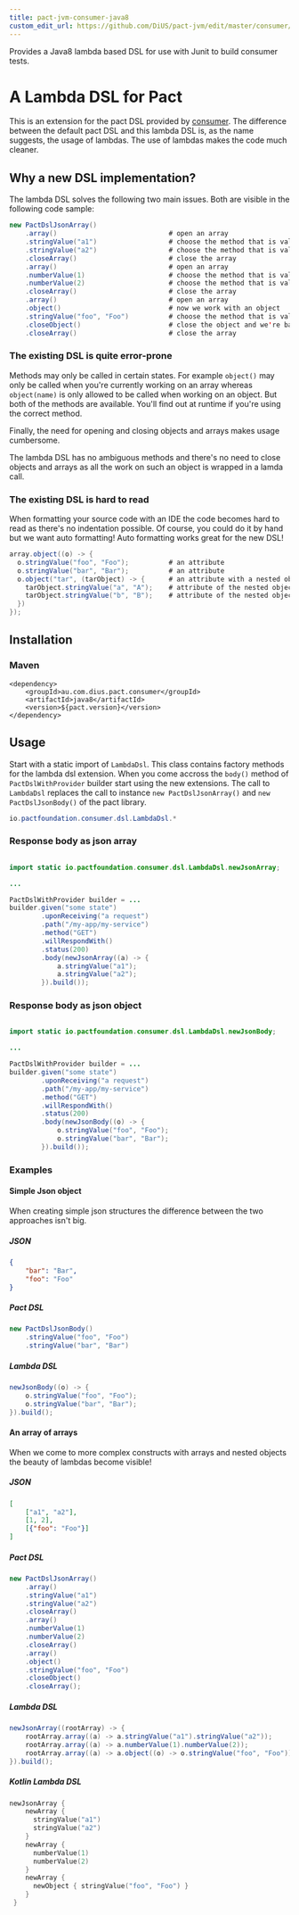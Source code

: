 ```yaml
---
title: pact-jvm-consumer-java8
custom_edit_url: https://github.com/DiUS/pact-jvm/edit/master/consumer/java8/README.md
---
```

<!-- This file has been synced from the DiUS/pact-jvm repository. Please do not edit it directly. The URL of the source file can be found in the custom_edit_url value above -->

Provides a Java8 lambda based DSL for use with Junit to build consumer tests.

# A Lambda DSL for Pact

This is an extension for the pact DSL provided by [consumer](../consumer). The difference between
the default pact DSL and this lambda DSL is, as the name suggests, the usage of lambdas. The use of lambdas makes the code much cleaner.

## Why a new DSL implementation?

The lambda DSL solves the following two main issues. Both are visible in the following code sample:
 
```java
new PactDslJsonArray()
    .array()                            # open an array
    .stringValue("a1")                  # choose the method that is valid for arrays
    .stringValue("a2")                  # choose the method that is valid for arrays
    .closeArray()                       # close the array
    .array()                            # open an array
    .numberValue(1)                     # choose the method that is valid for arrays
    .numberValue(2)                     # choose the method that is valid for arrays
    .closeArray()                       # close the array
    .array()                            # open an array
    .object()                           # now we work with an object
    .stringValue("foo", "Foo")          # choose the method that is valid for objects
    .closeObject()                      # close the object and we're back in the array
    .closeArray()                       # close the array
```

### The existing DSL is quite error-prone

Methods may only be called in certain states. For example `object()` may only be called when you're currently working on an array whereas `object(name)`
is only allowed to be called when working on an object. But both of the methods are available. You'll find out at runtime if you're using the correct method.

Finally, the need for opening and closing objects and arrays makes usage cumbersome.

The lambda DSL has no ambiguous methods and there's no need to close objects and arrays as all the work on such an object is wrapped in a lamda call.

### The existing DSL is hard to read

When formatting your source code with an IDE the code becomes hard to read as there's no indentation possible. Of course, you could do it by hand but we want auto formatting!
Auto formatting works great for the new DSL!

```java
array.object((o) -> {
  o.stringValue("foo", "Foo");          # an attribute
  o.stringValue("bar", "Bar");          # an attribute
  o.object("tar", (tarObject) -> {      # an attribute with a nested object
    tarObject.stringValue("a", "A");    # attribute of the nested object
    tarObject.stringValue("b", "B");    # attribute of the nested object
  })
});
```

## Installation

### Maven

```
<dependency>
    <groupId>au.com.dius.pact.consumer</groupId>
    <artifactId>java8</artifactId>
    <version>${pact.version}</version>
</dependency>
```

## Usage

Start with a static import of `LambdaDsl`. This class contains factory methods for the lambda dsl extension. 
When you come accross the `body()` method of `PactDslWithProvider` builder start using the new extensions. 
The call to `LambdaDsl` replaces the call to instance `new PactDslJsonArray()` and `new PactDslJsonBody()` of the pact library.

```java
io.pactfoundation.consumer.dsl.LambdaDsl.*
```

### Response body as json array

```java

import static io.pactfoundation.consumer.dsl.LambdaDsl.newJsonArray;

...

PactDslWithProvider builder = ...
builder.given("some state")
        .uponReceiving("a request")
        .path("/my-app/my-service")
        .method("GET")
        .willRespondWith()
        .status(200)
        .body(newJsonArray((a) -> {
            a.stringValue("a1");
            a.stringValue("a2");
        }).build());
```

### Response body as json object

```java

import static io.pactfoundation.consumer.dsl.LambdaDsl.newJsonBody;

...

PactDslWithProvider builder = ...
builder.given("some state")
        .uponReceiving("a request")
        .path("/my-app/my-service")
        .method("GET")
        .willRespondWith()
        .status(200)
        .body(newJsonBody((o) -> {
            o.stringValue("foo", "Foo");
            o.stringValue("bar", "Bar");
        }).build());
```

### Examples

#### Simple Json object

When creating simple json structures the difference between the two approaches isn't big.

##### JSON

```json
{
    "bar": "Bar",
    "foo": "Foo"
}
```

##### Pact DSL

```java
new PactDslJsonBody()
    .stringValue("foo", "Foo")
    .stringValue("bar", "Bar")
```

##### Lambda DSL

```java
newJsonBody((o) -> {
    o.stringValue("foo", "Foo");
    o.stringValue("bar", "Bar");
}).build();
```

#### An array of arrays

When we come to more complex constructs with arrays and nested objects the beauty of lambdas become visible! 

##### JSON

```json
[
    ["a1", "a2"],
    [1, 2],
    [{"foo": "Foo"}]
]
```

##### Pact DSL

```java
new PactDslJsonArray()
    .array()
    .stringValue("a1")
    .stringValue("a2")
    .closeArray()
    .array()
    .numberValue(1)
    .numberValue(2)
    .closeArray()
    .array()
    .object()
    .stringValue("foo", "Foo")
    .closeObject()
    .closeArray();
```

##### Lambda DSL

```java
newJsonArray((rootArray) -> {
    rootArray.array((a) -> a.stringValue("a1").stringValue("a2"));
    rootArray.array((a) -> a.numberValue(1).numberValue(2));
    rootArray.array((a) -> a.object((o) -> o.stringValue("foo", "Foo")));
}).build();
```

##### Kotlin Lambda DSL

```kotlin
newJsonArray {
    newArray {
      stringValue("a1")
      stringValue("a2")
    }
    newArray {
      numberValue(1)
      numberValue(2)
    }
    newArray {
      newObject { stringValue("foo", "Foo") }
    }
 }
```
